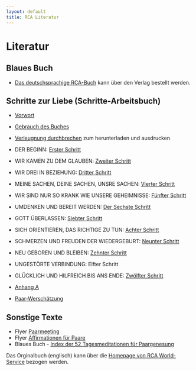 ```yaml
---
layout: default
title: RCA Literatur
---
```

# Literatur

## Blaues Buch

* [Das deutschsprachige RCA-Buch](
https://tredition.de/autoren/recovering-couples-anonymous-rca-25560/anonyme-paare-in-genesung-paperback-109018/) kann über den Verlag bestellt werden.

## Schritte zur Liebe (Schritte-Arbeitsbuch)

* [Vorwort](files/VORWORT.pdf)
* [Gebrauch des Buches](files/GebrauchDesBuches.pdf)
* [Verleugnung durchbrechen](files/RCA-GreenBookDENIAL.pdf) zum herunterladen und ausdrucken
* DER BEGINN: [Erster Schritt](files/1.Schritt.pdf)
* WIR KAMEN ZU DEM GLAUBEN: [Zweiter Schritt](files/2.Schritt.pdf)
* WIR DREI IN BEZIEHUNG: [Dritter Schritt](files/3.Schritt.pdf)
* MEINE SACHEN, DEINE SACHEN, UNSRE SACHEN: [Vierter Schritt](files/4.Schritt.pdf)
* WIR SIND NUR SO KRANK WIE UNSERE GEHEIMNISSE: [Fünfter Schritt](files/5.Schritt.pdf)
* UMDENKEN UND BEREIT WERDEN: [Der Sechste Schritt](files/6.Schritt.pdf)
* GOTT ÜBERLASSEN: [Siebter Schritt](files/7.Schritt.pdf)
* SICH ORIENTIEREN, DAS RICHTIGE ZU TUN: [Achter Schritt](files/8.Schritt.pdf)
* SCHMERZEN UND FREUDEN DER WIEDERGEBURT: [Neunter Schritt](files/9.Schritt.pdf)
* NEU GEBOREN UND BLEIBEN: [Zehnter Schritt](files/10.Schritt.pdf)
* UNGESTÖRTE VERBINDUNG: Elfter Schritt
* GLÜCKLICH UND HILFREICH BIS ANS ENDE: [Zwölfter Schritt](files/12.Schritt.pdf)
* [Anhang A](files/Anhang-A.pdf)

* [Paar-Werschätzung](files/Paar-Wertschaetzung.pdf)


## Sonstige Texte

* Flyer [Paarmeeting](files/rca_flyer_2010.pdf)
* Flyer [Affirmationen für Paare](files/AffirmationenFuerPaareRCA.pdf)
* Blaues Buch - [Index der 52 Tagesmeditationen für Paargenesung](files/IndexTagesmeditationen.pdf)

Das Orginalbuch (englisch) kann über die [Homepage von RCA World-Service](https://www.recovering-couples.org) bezogen werden. 
